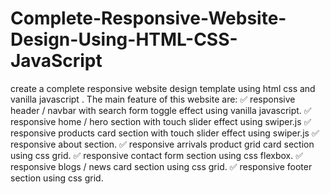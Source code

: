 # Complete-Responsive-Website-Design-Using-HTML-CSS-JavaScript
create a complete responsive website design template using html css and vanilla javascript .  The main feature of this website are: ✅ responsive header / navbar with search form toggle effect using vanilla javascript. ✅ responsive home / hero section with touch slider effect using swiper.js ✅ responsive products card section with touch slider effect using swiper.js ✅ responsive about section. ✅ responsive arrivals product grid card section using css grid. ✅ responsive contact form section using css flexbox. ✅ responsive blogs / news card section using css grid. ✅ responsive footer section using css grid.
